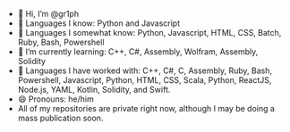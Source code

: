 - 👋 Hi, I’m @gr1ph
- 📄 Languages I know: Python and Javascript
- 📄 Languages I somewhat know: Python, Javascript, HTML, CSS, Batch, Ruby, Bash, Powershell
- 🌱 I’m currently learning: C++, C#, Assembly, Wolfram, Assembly, Solidity
- 📄 Languages I have worked with: C++, C#, C, Assembly, Ruby, Bash, Powershell, Javascript, Python, HTML, CSS, Scala, Python, ReactJS, Node.js, YAML, Kotlin, Solidity, and Swift.
- 😄 Pronouns: he/him
- All of my repositories are private right now, although I may be doing a mass publication soon.

<!---
gr1ph/gr1ph is a ✨ special ✨ repository because its `README.md` (this file) appears on your GitHub profile.
You can click the Preview link to take a look at your changes.
--->
